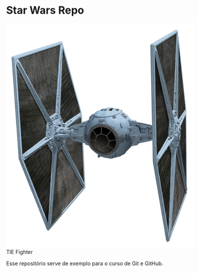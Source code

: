 # Star Wars Repo

![img](./tiefighter.png) TIE Fighter

Esse repositório serve de exemplo para o curso de Git e GitHub.